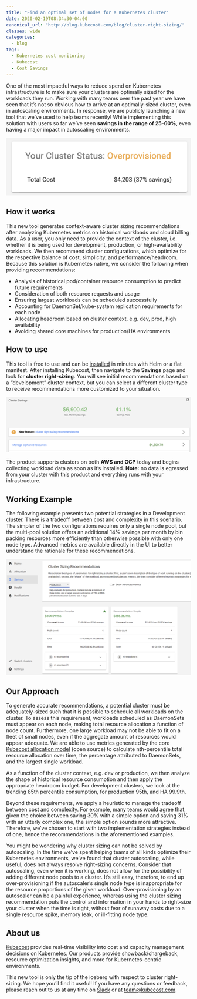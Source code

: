 ```yaml
---
title: "Find an optimal set of nodes for a Kubernetes cluster"
date: 2020-02-19T08:34:30-04:00
canonical_url: "http://blog.kubecost.com/blog/cluster-right-sizing/"
classes: wide
categories:
  - blog
tags:
  - Kubernetes cost monitoring
  - Kubecost
  - Cost Savings
---
```


One of the most impactful ways to reduce spend on Kubernetes infrastructure is to make sure your clusters are optimally sized for the workloads they run. 
Working with many teams over the past year we have seen that it’s not so obvious how to arrive at an optimally-sized cluster, even in autoscaling environments. 
In response, we are publicly launching a new tool that we’ve used to help teams recently! 
While implementing this solution with users so far we’ve seen __savings in the range of 25-60%__, even having a major impact in autoscaling environments.

![cluster savings](/assets/images/cluster-savings.png)

## How it works

This new tool generates context-aware cluster sizing recommendations after analyzing Kubernetes metrics on historical workloads and cloud billing data. As a user, you only need to provide the context of the cluster, i.e. whether it is being used for development, production, or high-availability workloads. We then recommend cluster configurations, which optimize for the respective balance of cost, simplicity, and performance/headroom. Because this solution is Kubernetes native, we consider the following when providing recommendations:

* Analysis of historical pod/container resource consumption to predict future requirements
* Consideration of both resource requests and usage
* Ensuring largest workloads can be scheduled successfully  
* Accounting for DaemonSet/kube-system replication requirements for each node
* Allocating headroom based on cluster context, e.g. dev, prod, high availability
* Avoiding shared core machines for production/HA environments

## How to use

This tool is free to use and can be [installed](http://kubecost.com/install) in minutes with Helm or a flat manifest. 
After installing Kubecost, then navigate to the __Savings__ page and look for __cluster right-sizing__. 
You will see initial recommendations based on a “development” cluster context, but you can select a different cluster type to receive recommendations more customized to your situation.

![cluster right-sizing feature](/assets/images/savings-page-new.png)

The product supports clusters on both __AWS and GCP__ today and begins collecting workload data as soon as it’s installed. 
__Note:__ no data is egressed from your cluster with this product and everything runs with your infrastructure. 

## Working Example

The following example presents two potential strategies in a Development cluster. 
There is a tradeoff between cost and complexity in this scenario. 
The simpler of the two configurations requires only a single node pool, but the multi-pool solution offers an additional 14% savings per month by bin packing resources more efficiently than otherwise possible with only one node type. 
Advanced metrics are available directly in the UI to better understand the rationale for these recommendations.

![cluster right-sizing recommendations](/assets/images/cluster-resize-example.png)

## Our Approach

To generate accurate recommendations, a potential cluster must be adequately-sized such that it is possible to schedule all workloads on the cluster. To assess this requirement, workloads scheduled as DaemonSets must appear on each node, making total resource allocation a function of node count. Furthermore, one large workload may not be able to fit on a fleet of small nodes, even if the aggregate amount of resources would appear adequate. 
We are able to use metrics generated by the core [Kubecost allocation model](https://github.com/kubecost/cost-model) (open source) to calculate nth-percentile total resource allocation over time, the percentage attributed to DaemonSets, and the largest single workload.

As a function of the cluster context, e.g. dev or production, we then analyze the shape of historical resource consumption and then apply the appropriate headroom budget. For development clusters, we look at the trending 85th percentile consumption, for production 95th, and HA 99.9th. 

Beyond these requirements, we apply a heuristic to manage the tradeoff between cost and complexity. For example, many teams would agree that, given the choice between saving 30% with a simple option and saving 31% with an utterly complex one, the simple option sounds more attractive. Therefore, we’ve chosen to start with two implementation strategies instead of one, hence the recommendations in the aforementioned examples.

You might be wondering why cluster sizing can not be solved by autoscaling. In the time we’ve spent helping teams of all kinds optimize their Kubernetes environments, we’ve found that cluster autoscaling, while useful, does not always resolve right-sizing concerns. Consider that autoscaling, even when it is working, does not allow for the possibility of adding different node pools to a cluster. It’s still easy, therefore, to end up over-provisioning if the autoscaler’s single node type is inappropriate for the resource proportions of the given workload. Over-provisioning by an autoscaler can be a painful experience, whereas using the cluster sizing recommendation puts the control and information in your hands to right-size your cluster when the time is right, without fear of runaway costs due to a single resource spike, memory leak, or ill-fitting node type.

## About us

[Kubecost](https://kubecost.com/) provides real-time visibility into cost and capacity management decisions on Kubernetes. 
Our products provide showback/chargeback, resource optimization insights, and more for Kubernetes-centric environments. 

This new tool is only the tip of the iceberg with respect to cluster right-sizing. 
We hope you’ll find it useful! 
If you have any questions or feedback, please reach out to us at any time on [Slack](http://kubecost.slack.com) or at [team@kubecost.com](mailto:team@kubecost.com).

